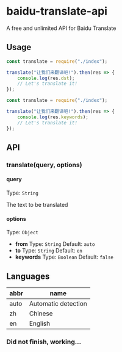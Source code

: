 # baidu-translate-api

A free and unlimited API for Baidu Translate

## Usage

``` js
const translate = require("./index");

translate("让我们来翻译吧!").then(res => {
    console.log(res.dst);
    // Let's translate it!
});

```

``` js
const translate = require("./index");

translate("让我们来翻译吧!").then(res => {
    console.log(res.keywords);
    // Let's translate it!
});

```

## API

### translate(query, options)

#### query 

Type: `String`

The text to be translated

#### options

Type: `Object`

- **from** Type: `String` Default: `auto`
- **to**   Type: `String` Default: `en`
- **keywords** Type: `Boolean` Default: `false`

## Languages

abbr | name
---|---
auto | Automatic detection
zh | Chinese
en | English

### Did not finish, working...